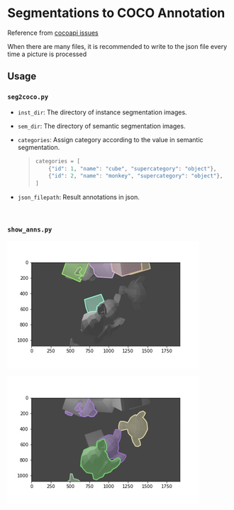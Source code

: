 # Segmentations to COCO Annotation

Reference from [cocoapi issues](https://github.com/cocodataset/cocoapi/issues/131) 

When there are many files, it is recommended to write to the json file every time a picture is processed

## Usage
### `seg2coco.py`
- `inst_dir`: The directory of instance segmentation images.  

- `sem_dir`: The directory of semantic segmentation images.

- `categories`: Assign category according to the value in semantic segmentation.
    > ```python 
    > categories = [
    >     {"id": 1, "name": "cube", "supercategory": "object"},
    >     {"id": 2, "name": "monkey", "supercategory": "object"},
    > ]  
    > ```

- `json_filepath`: Result annotations in json.

<br /> 

### `show_anns.py`
![Cube](docs/images/cube.jpg) 

![Monkey](docs/images/monkey.jpg)
